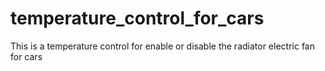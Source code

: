 # temperature_control_for_cars
This is a temperature control for enable or disable the radiator electric fan for cars
